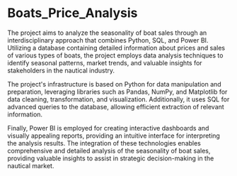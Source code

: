 # Boats_Price_Analysis
The project aims to analyze the seasonality of boat sales through an interdisciplinary approach that combines Python, SQL, and Power BI. Utilizing a database containing detailed information about prices and sales of various types of boats, the project employs data analysis techniques to identify seasonal patterns, market trends, and valuable insights for stakeholders in the nautical industry.

The project's infrastructure is based on Python for data manipulation and preparation, leveraging libraries such as Pandas, NumPy, and Matplotlib for data cleaning, transformation, and visualization. Additionally, it uses SQL for advanced queries to the database, allowing efficient extraction of relevant information.

Finally, Power BI is employed for creating interactive dashboards and visually appealing reports, providing an intuitive interface for interpreting the analysis results. The integration of these technologies enables comprehensive and detailed analysis of the seasonality of boat sales, providing valuable insights to assist in strategic decision-making in the nautical market.
